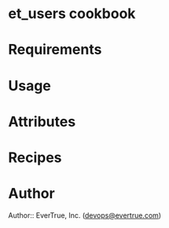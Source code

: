 # et_users cookbook

# Requirements

# Usage

# Attributes

# Recipes

# Author

Author:: EverTrue, Inc. (<devops@evertrue.com>)
